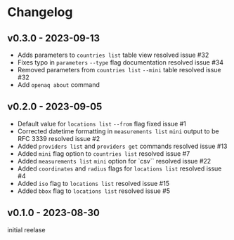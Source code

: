 # Changelog

## v0.3.0 - 2023-09-13

* Adds parameters to `countries list` table view resolved issue #32
* Fixes typo in `parameters` `--type` flag documentation resolved issue #34
* Removed parameters from `countries list` `--mini` table resolved issue #32
* Add `openaq about` command

## v0.2.0 - 2023-09-05

* Default value for `locations list` `--from` flag fixed issue #1
* Corrected datetime formatting in `measurements list` `mini` output to be RFC 3339 resolved issue #2
* Added `providers list` and `providers get` commands resolved issue #13
* Added `mini` flag option to `countries list` resolved issue #7
* Added `measurements list` `mini` option for `csv`` resolved issue #22
* Added `coordinates` and `radius` flags for `locations list` resolved issue #4
* Added `iso` flag to `locations list` resolved issue #15
* Added `bbox` flag to `locations list` resolved issue #5

## v0.1.0 - 2023-08-30

initial reelase

